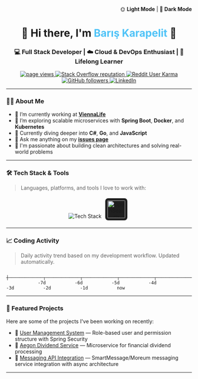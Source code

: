 <!-- Theme switching is not supported in GitHub markdown, but kept for aesthetic context -->
<p align="right">
  🌞 <strong>Light Mode</strong> | 🌙 <strong>Dark Mode</strong>
</p>

<h1 align="center">🚀 Hi there, I'm <span style="color:#4FC3F7">Barış Karapelit</span> 👋</h1>
<h3 align="center">💻 Full Stack Developer | ☁️ Cloud & DevOps Enthusiast | 🧠 Lifelong Learner</h3>

<p align="center">
  <a href="https://github.com/BarisKarapelit">
    <img src="https://komarev.com/ghpvc/?username=BarisKarapelit" alt="page views" />
  </a>
  <a href="https://stackoverflow.com/users/16427064/bar%c4%b1%c5%9f-karapelit">
    <img alt="Stack Overflow reputation" src="https://img.shields.io/stackexchange/stackoverflow/r/16427064">
  </a>
  <a href="https://www.reddit.com/user/Difficult-Ad-6551">
    <img alt="Reddit User Karma" src="https://img.shields.io/reddit/user-karma/link/Difficult-Ad-6551">
  </a>
  <a href="https://github.com/BarisKarapelit?tab=followers">
    <img alt="GitHub followers" src="https://img.shields.io/github/followers/BarisKarapelit?style=social">
  </a>
  <a href="https://www.linkedin.com/in/bar%C4%B1%C5%9Fkarapelit/">
    <img alt="LinkedIn" src="https://img.shields.io/badge/LinkedIn-blue?style=flat&logo=linkedin" />
  </a>
</p>

---

### 👨‍💼 About Me

- 🏢 I’m currently working at **[ViennaLife][company]**
- 🔭 I’m exploring scalable microservices with **Spring Boot**, **Docker**, and **Kubernetes**
- 🌱 Currently diving deeper into **C#**, **Go**, and **JavaScript**
- 💬 Ask me anything on my **[issues page][issues page]**
- 🎯 I'm passionate about building clean architectures and solving real-world problems

---

### 🛠️ Tech Stack & Tools

> Languages, platforms, and tools I love to work with:

<div align="center">
  <img src="https://skillicons.dev/icons?i=java,spring,js,ts,react,docker,kubernetes,jenkins,mysql,mongodb,postgresql,git,linux,azure" alt="Tech Stack" />
  <img src="https://opensearch.org/assets/brand/PNG/opensearch-icon-blue.png" width="48" height="48" alt="OpenSearch" style="margin: 6px; border-radius: 8px; background: #1f1f1f; padding: 6px;" />
</div>

---

### 📈 Coding Activity

> Daily activity trend based on my development workflow. Updated automatically.

```
             ┼─────────────┬─────────────┬─────────────┬─────────────┬─────────────┬─────────────┬─────────────┤ 
            -7d           -6d           -5d           -4d           -3d           -2d           -1d           now
```

---

### 📌 Featured Projects

Here are some of the projects I've been working on recently:

- 🔐 [User Management System](https://github.com/BarisKarapelit/user-management) — Role-based user and permission structure with Spring Security
- 🧾 [Aegon Dividend Service](https://github.com/BarisKarapelit/aegon-dividend-service) — Microservice for financial dividend processing
- 💬 [Messaging API Integration](https://github.com/BarisKarapelit/smartmessage-integration) — SmartMessage/Moreum messaging service integration with async architecture

---

[company]: https://viennalife.com.tr
[issues page]: https://github.com/BarisKarapelit/The-Complete-2022-Web-Development-Bootcamp/issues
[linkedin]: https://www.linkedin.com/in/bar%C4%B1%C5%9Fkarapelit/
